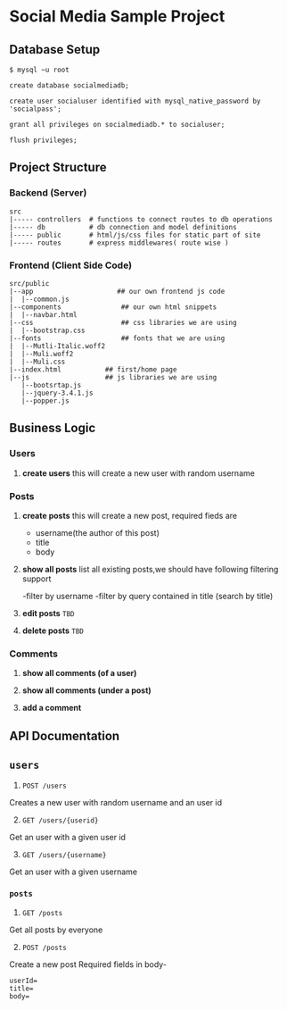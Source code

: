 # Social Media Sample Project

## Database Setup

```shell
$ mysql ~u root
```

```mysql
create database socialmediadb;

create user socialuser identified with mysql_native_password by 'socialpass';

grant all privileges on socialmediadb.* to socialuser;

flush privileges;
```

## Project Structure

### Backend (Server)

```shell
src
|----- controllers  # functions to connect routes to db operations
|----- db           # db connection and model definitions
|----- public       # html/js/css files for static part of site
|----- routes       # express middlewares( route wise )
```

### Frontend (Client Side Code)

```shell
src/public
|--app                     ## our own frontend js code 
|  |--common.js
|--components               ## our own html snippets
|  |--navbar.html
|--css                      ## css libraries we are using
|  |--bootstrap.css
|--fonts                    ## fonts that we are using
|  |--Mutli-Italic.woff2
|  |--Muli.woff2
|  |--Muli.css
|--index.html           ## first/home page
|--js                   ## js libraries we are using
   |--bootsrtap.js
   |--jquery-3.4.1.js
   |--popper.js
```

## Business Logic

### Users
1. **create users**
   this will create a new user with random username

### Posts

1. **create posts**
   this will create a new post, required fieds are
   - username(the author of this post)
   - title
   - body

2. **show all posts**
    list all existing posts,we should have following filtering support

    -filter by username
    -filter by query contained in title (search by title)

3. **edit posts** `TBD`

4. **delete posts** `TBD`

### Comments

1. **show all comments (of a user)**

2. **show all comments (under a post)**

3. **add a comment**

## API Documentation

## `users`

1. `POST /users`

Creates a new user with random username and an user id

2. `GET /users/{userid}`

Get an user with a given user id

3. `GET /users/{username}`

Get an user with a given username

### `posts`

1. `GET /posts`

Get all posts by everyone

2. `POST /posts`

Create a new post
Required fields in body-

```
userId=
title=
body=
```

